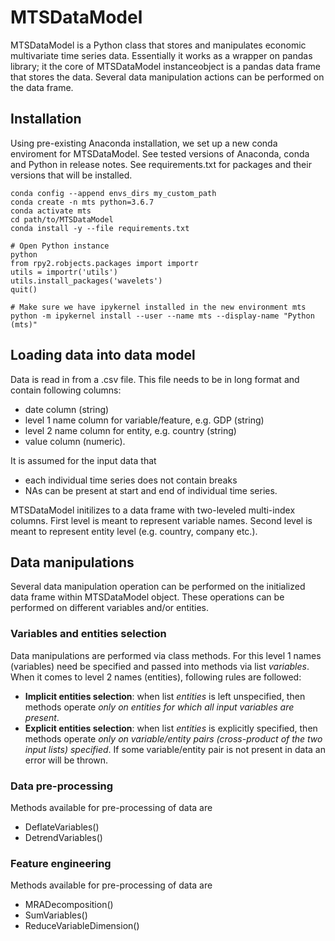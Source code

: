 # MTSDataModel

MTSDataModel is a Python class that stores and manipulates economic multivariate time series data. Essentially it works as a wrapper on pandas library; it the core of MTSDataModel instanceobject is a pandas data frame that stores the data. Several data manipulation actions can be performed on the data frame.

## Installation

Using pre-existing Anaconda installation, we set up a new conda enviroment for MTSDataModel. See tested versions of Anaconda, conda and Python in release notes. See requirements.txt for packages and their versions that will be installed.

```
conda config --append envs_dirs my_custom_path
conda create -n mts python=3.6.7
conda activate mts
cd path/to/MTSDataModel
conda install -y --file requirements.txt

# Open Python instance
python
from rpy2.robjects.packages import importr
utils = importr('utils')
utils.install_packages('wavelets')
quit()

# Make sure we have ipykernel installed in the new environment mts
python -m ipykernel install --user --name mts --display-name "Python (mts)"
```

## Loading data into data model

Data is read in from a .csv file. This file needs to be in long format and contain following columns:
 - date column (string)
 - level 1 name column  for variable/feature, e.g. GDP (string)
 - level 2 name column for entity, e.g. country (string)
 - value column (numeric).

It is assumed for the input data that
 - each individual time series does not contain breaks
 - NAs can be present at start and end of individual time series. 

MTSDataModel initilizes to a data frame with two-leveled multi-index columns. First level is meant to represent variable names. Second level is meant to represent entity level (e.g. country, company etc.).

## Data manipulations

Several data manipulation operation can be performed on the initialized data frame within MTSDataModel object. These operations can be performed on different variables and/or entities.

### Variables and entities selection

Data manipulations are performed via class methods. For this level 1 names (variables) need be specified and passed into methods via list *variables*. When it comes to level 2 names (entities), following rules are followed:
 - **Implicit entities selection**: when list *entities* is left unspecified, then methods operate *only on entities for which all input variables are present*.
 - **Explicit entities selection**: when list *entities* is explicitly specified, then methods operate *only on variable/entity pairs (cross-product of the two input lists) specified*. If some variable/entity pair is not present in data an error will be thrown.

### Data pre-processing

Methods available for pre-processing of data are
 - DeflateVariables()
 - DetrendVariables()

### Feature engineering

Methods available for pre-processing of data are
 - MRADecomposition()
 - SumVariables()
 - ReduceVariableDimension()

